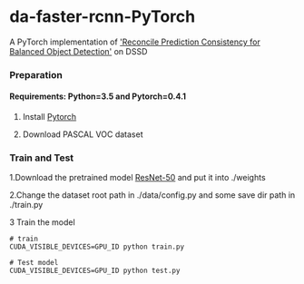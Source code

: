 # da-faster-rcnn-PyTorch
A PyTorch implementation of ['Reconcile Prediction Consistency for Balanced Object Detection'](https://openaccess.thecvf.com/content/ICCV2021/papers/Wang_Reconcile_Prediction_Consistency_for_Balanced_Object_Detection_ICCV_2021_paper.pdf) on DSSD


### Preparation

#### Requirements: Python=3.5 and Pytorch=0.4.1

1. Install [Pytorch](http://pytorch.org/)

2. Download PASCAL VOC dataset
      
### Train and Test

1.Download the pretrained model [ResNet-50](https://download.pytorch.org/models/resnet50-19c8e357.pth) and put it into ./weights

2.Change the dataset root path in ./data/config.py and some save dir path in ./train.py

3 Train the model
 ```Shell
 # train
 CUDA_VISIBLE_DEVICES=GPU_ID python train.py
 
 # Test model
 CUDA_VISIBLE_DEVICES=GPU_ID python test.py
 ```
 
